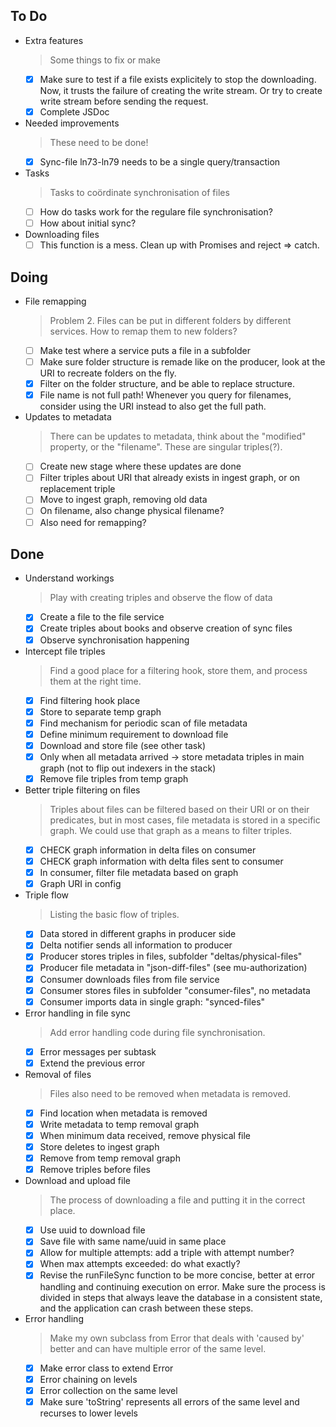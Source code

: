 ## To Do

- Extra features
    > Some things to fix or make
    * [x] Make sure to test if a file exists explicitely to stop the downloading. Now, it trusts the failure of creating the write stream. Or try to create write stream before sending the request.
    * [x] Complete JSDoc
- Needed improvements
    > These need to be done!
    * [x] Sync-file ln73-ln79 needs to be a single query/transaction
- Tasks
    > Tasks to coördinate synchronisation of files
    * [ ] How do tasks work for the regulare file synchronisation?
    * [ ] How about initial sync?
- Downloading files
    * [ ] This function is a mess. Clean up with Promises and reject => catch.

## Doing

- File remapping
    > Problem 2. Files can be put in different folders by different services. How to remap them to new folders?
    * [ ] Make test where a service puts a file in a subfolder
    * [ ] Make sure folder structure is remade like on the producer, look at the URI to recreate folders on the fly.
    * [x] Filter on the folder structure, and be able to replace structure.
    * [x] File name is not full path! Whenever you query for filenames, consider using the URI instead to also get the full path.
- Updates to metadata
    > There can be updates to metadata, think about the "modified" property, or the "filename". These are singular triples(?).
    * [ ] Create new stage where these updates are done
    * [ ] Filter triples about URI that already exists in ingest graph, or on replacement triple
    * [ ] Move to ingest graph, removing old data
    * [ ] On filename, also change physical filename?
    * [ ] Also need for remapping?

## Done

- Understand workings
    > Play with creating triples and observe the flow of data
    * [x] Create a file to the file service
    * [x] Create triples about books and observe creation of sync files
    * [x] Observe synchronisation happening
- Intercept file triples
    > Find a good place for a filtering hook, store them, and process them at the right time.
    * [x] Find filtering hook place
    * [x] Store to separate temp graph
    * [x] Find mechanism for periodic scan of file metadata
    * [x] Define minimum requirement to download file
    * [x] Download and store file (see other task)
    * [x] Only when all metadata arrived -> store metadata triples in main graph (not to flip out indexers in the stack)
    * [x] Remove file triples from temp graph
- Better triple filtering on files
    > Triples about files can be filtered based on their URI or on their predicates, but in most cases, file metadata is stored in a specific graph. We could use that graph as a means to filter triples.
    * [x] CHECK graph information in delta files on consumer
    * [x] CHECK  graph information with delta files sent to consumer
    * [x] In consumer, filter file metadata based on graph
    * [x] Graph URI in config
- Triple flow
    > Listing the basic flow of triples.
    * [x] Data stored in different graphs in producer side
    * [x] Delta notifier sends all information to producer
    * [x] Producer stores triples in files, subfolder "deltas/physical-files"
    * [x] Producer file metadata in "json-diff-files" (see mu-authorization)
    * [x] Consumer downloads files from file service
    * [x] Consumer stores files in subfolder "consumer-files", no metadata
    * [x] Consumer imports data in single graph: "synced-files"
- Error handling in file sync
    > Add error handling code during file synchronisation.
    * [x] Error messages per subtask
    * [x] Extend the previous error
- Removal of files
    > Files also need to be removed when metadata is removed.
    * [x] Find location when metadata is removed
    * [x] Write metadata to temp removal graph
    * [x] When minimum data received, remove physical file
    * [x] Store deletes to ingest graph
    * [x] Remove from temp removal graph
    * [x] Remove triples before files
- Download and upload file
    > The process of downloading a file and putting it in the correct place.
    * [x] Use uuid to download file
    * [x] Save file with same name/uuid in same place
    * [x] Allow for multiple attempts: add a triple with attempt number?
    * [x] When max attempts exceeded: do what exactly?
    * [x] Revise the runFileSync function to be more concise, better at error handling and continuing execution on error. Make sure the process is divided in steps that always leave the database in a consistent state, and the application can crash between these steps.
- Error handling
    > Make my own subclass from Error that deals with 'caused by' better and can have multiple error of the same level.
    * [x] Make error class to extend Error
    * [x] Error chaining on levels
    * [x] Error collection on the same level
    * [x] Make sure 'toString' represents all errors of the same level and recurses to lower levels

